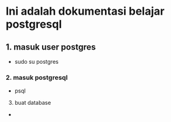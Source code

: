 # Ini adalah dokumentasi belajar postgresql

## 1. masuk user postgres
  - sudo su postgres
### 2. masuk postgresql
  - psql
 3. buat database
  - 
